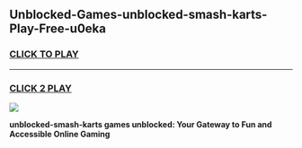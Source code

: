 
## Unblocked-Games-unblocked-smash-karts-Play-Free-u0eka
<h3>
<a href="https://premium76.site?title=unblocked-smash-karts&ref=12A">CLICK TO PLAY</a></h3>
<hr>

<h3>
<a href="https://premium76.site?title=unblocked-smash-karts&ref=12A">CLICK 2 PLAY</a>
  
</h3>

<a href="https://premium76.site?title=unblocked-smash-karts&ref=12A"><img src="https://clearcache.store/games.png"></a>


**unblocked-smash-karts games unblocked: Your Gateway to Fun and Accessible Online Gaming**
